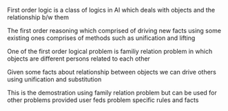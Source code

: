 First order logic is a class of logics in AI which deals with objects and the relationship b/w them 


The first order reasoning which comprised of driving new facts using some existing ones comprises of methods such as unification and lifting


One of the first order logical problem is familiy relation problem in which objects are different persons related to each other


Given some facts about relationship between objects we can drive others using unification and substitution 


This is the demostration using family relation problem but can be used for other problems provided user feds problem specific rules and facts
